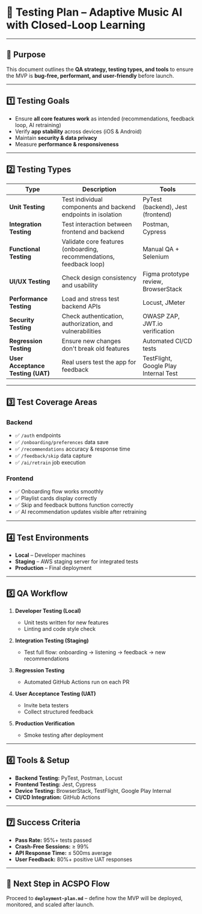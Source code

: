 # 🧪 Testing Plan – Adaptive Music AI with Closed-Loop Learning

---

## 🎯 Purpose
This document outlines the **QA strategy, testing types, and tools** to ensure the MVP is **bug-free, performant, and user-friendly** before launch.

---

## 1️⃣ Testing Goals
- Ensure **all core features work** as intended (recommendations, feedback loop, AI retraining)
- Verify **app stability** across devices (iOS & Android)
- Maintain **security & data privacy**
- Measure **performance & responsiveness**

---

## 2️⃣ Testing Types

| Type | Description | Tools |
|------|-------------|-------|
| **Unit Testing** | Test individual components and backend endpoints in isolation | PyTest (backend), Jest (frontend) |
| **Integration Testing** | Test interaction between frontend and backend | Postman, Cypress |
| **Functional Testing** | Validate core features (onboarding, recommendations, feedback loop) | Manual QA + Selenium |
| **UI/UX Testing** | Check design consistency and usability | Figma prototype review, BrowserStack |
| **Performance Testing** | Load and stress test backend APIs | Locust, JMeter |
| **Security Testing** | Check authentication, authorization, and vulnerabilities | OWASP ZAP, JWT.io verification |
| **Regression Testing** | Ensure new changes don't break old features | Automated CI/CD tests |
| **User Acceptance Testing (UAT)** | Real users test the app for feedback | TestFlight, Google Play Internal Test |

---

## 3️⃣ Test Coverage Areas

### Backend
- ✅ `/auth` endpoints
- ✅ `/onboarding/preferences` data save
- ✅ `/recommendations` accuracy & response time
- ✅ `/feedback/skip` data capture
- ✅ `/ai/retrain` job execution

### Frontend
- ✅ Onboarding flow works smoothly
- ✅ Playlist cards display correctly
- ✅ Skip and feedback buttons function correctly
- ✅ AI recommendation updates visible after retraining

---

## 4️⃣ Test Environments
- **Local** – Developer machines
- **Staging** – AWS staging server for integrated tests
- **Production** – Final deployment

---

## 5️⃣ QA Workflow

1. **Developer Testing (Local)**
   - Unit tests written for new features
   - Linting and code style check

2. **Integration Testing (Staging)**
   - Test full flow: onboarding → listening → feedback → new recommendations

3. **Regression Testing**
   - Automated GitHub Actions run on each PR

4. **User Acceptance Testing (UAT)**
   - Invite beta testers
   - Collect structured feedback

5. **Production Verification**
   - Smoke testing after deployment

---

## 6️⃣ Tools & Setup
- **Backend Testing:** PyTest, Postman, Locust
- **Frontend Testing:** Jest, Cypress
- **Device Testing:** BrowserStack, TestFlight, Google Play Internal
- **CI/CD Integration:** GitHub Actions

---

## 7️⃣ Success Criteria
- **Pass Rate:** 95%+ tests passed
- **Crash-Free Sessions:** ≥ 99%
- **API Response Time:** ≤ 500ms average
- **User Feedback:** 80%+ positive UAT responses

---

## 📌 Next Step in ACSPO Flow
Proceed to **`deployment-plan.md`** – define how the MVP will be deployed, monitored, and scaled after launch.
